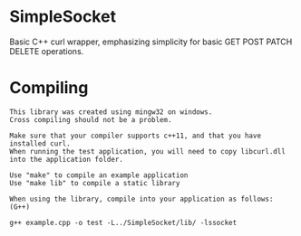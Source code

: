 # SimpleSocket
Basic C++ curl wrapper, emphasizing simplicity for basic GET POST PATCH DELETE operations.

# Compiling

    This library was created using mingw32 on windows.
    Cross compiling should not be a problem.

    Make sure that your compiler supports c++11, and that you have installed curl.
    When running the test application, you will need to copy libcurl.dll into the application folder.
    
    Use "make" to compile an example application
    Use "make lib" to compile a static library

    When using the library, compile into your application as follows: (G++)

    g++ example.cpp -o test -L../SimpleSocket/lib/ -lssocket